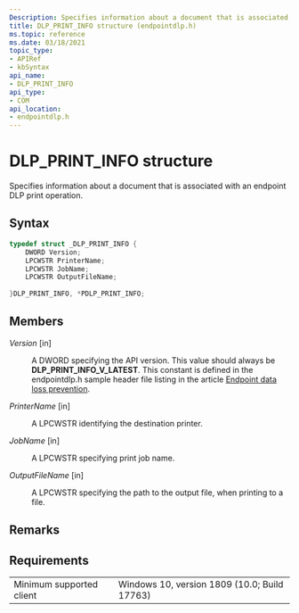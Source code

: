 ```yaml
---
Description: Specifies information about a document that is associated with an endpoint DLP print operation.
title: DLP_PRINT_INFO structure (endpointdlp.h)
ms.topic: reference
ms.date: 03/18/2021
topic_type: 
- APIRef
- kbSyntax
api_name: 
- DLP_PRINT_INFO
api_type: 
- COM
api_location: 
- endpointdlp.h
---
```


# DLP_PRINT_INFO structure

Specifies information about a document that is associated with an endpoint DLP print operation.

## Syntax


```C++
typedef struct _DLP_PRINT_INFO {
    DWORD Version;
    LPCWSTR PrinterName;
    LPCWSTR JobName;
    LPCWSTR OutputFileName;
    
}DLP_PRINT_INFO, *PDLP_PRINT_INFO;
```


## Members

<dl> <dt>

*Version* \[in\]
</dt> <dd>

A DWORD specifying the API version. This value should always be **DLP_PRINT_INFO_V_LATEST**. This constant is defined in the endpointdlp.h sample header file listing in the article [Endpoint data loss prevention](endpointdlp-endpoint-data-loss-prevention.md).

</dd> </dl>

<dl> <dt>

*PrinterName* \[in\]
</dt> <dd>

A LPCWSTR identifying the destination printer.

</dd> </dl>

<dl> <dt>

*JobName* \[in\]
</dt> <dd>

A LPCWSTR specifying print job name.

</dd> </dl>

<dl> <dt>

*OutputFileName* \[in\]
</dt> <dd>

A LPCWSTR specifying the path to the output file, when printing to a file.

</dd> </dl>



## Remarks


## Requirements



|                                     |                                                                                         |
|-------------------------------------|-----------------------------------------------------------------------------------------|
| Minimum supported client<br/> | Windows 10, version 1809 (10.0; Build 17763)           |

